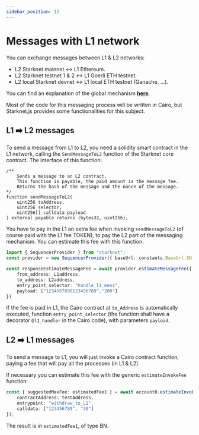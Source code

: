 ```yaml
---
sidebar_position: 13
---
```


# Messages with L1 network

You can exchange messages between L1 & L2 networks:

- L2 Starknet mainnet ↔️ L1 Ethereum.
- L2 Starknet testnet 1 & 2 ↔️ L1 Goerli ETH testnet.
- L2 local Starknet devnet ↔️ L1 local ETH testnet (Ganache, ...).

You can find an explanation of the global mechanism [**here**](https://docs.starknet.io/documentation/architecture_and_concepts/L1-L2_Communication/messaging-mechanism/).

Most of the code for this messaging process will be written in Cairo, but Starknet.js provides some functionalities for this subject.

## L1 ➡️ L2 messages

To send a message from L1 to L2, you need a solidity smart contract in the L1 network, calling the `SendMessageToL2` function of the Starknet core contract.
The interface of this function:

```solidity
/**
    Sends a message to an L2 contract.
    This function is payable, the paid amount is the message fee.
    Returns the hash of the message and the nonce of the message.
*/
function sendMessageToL2(
    uint256 toAddress,
    uint256 selector,
    uint256[] calldata payload
) external payable returns (bytes32, uint256);
```

You have to pay in the L1 an extra fee when invoking `sendMessageToL2` (of course paid with the L1 fee TOKEN), to pay the L2 part of the messaging mechanism. You can estimate this fee with this function:

```typescript
import { SequencerProvider } from "starknet";
const provider = new SequencerProvider({ baseUrl: constants.BaseUrl.SN_GOERLI }); // for testnet 1

const responseEstimateMessageFee = await provider.estimateMessageFee({
    from_address: L1address,
    to_address: L2address,
    entry_point_selector: "handle_l1_mess",
    payload: ["1234567890123456789","200"]
})
```

If the fee is paid in L1, the Cairo contract at `to_Address` is automatically executed, function `entry_point_selector` (the function shall have a decorator `@l1_handler` in the Cairo code), with parameters `payload`.

## L2 ➡️ L1 messages

To send a message to L1, you will just invoke a Cairo contract function, paying a fee that will pay all the processes (in L1 & L2).

If necessary you can estimate this fee with the generic `estimateInvokeFee` function:

```typescript
const { suggestedMaxFee: estimatedFee1 } = await account0.estimateInvokeFee({
	contractAddress: testAddress,
	entrypoint: "withdraw_to_L1",
	calldata: ["123456789", "30"]
});
```

The result is in `estimatedFee1`, of type BN.
